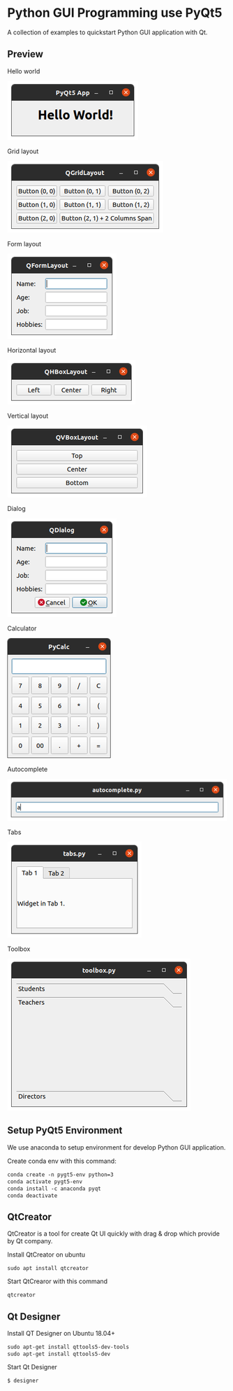 # Python GUI Programming use PyQt5

A collection of examples to quickstart Python GUI application with Qt.

## Preview

Hello world

![Hello world](screenshot/pyqt5-helloworld.png)

Grid layout

![Grid layout](screenshot/pyqt5-grid_layout.png)

Form layout

![Form layout](screenshot/pyqt5-form_layout.png)

Horizontal layout

![Horizontal layout](screenshot/pyqt5-horizontal_layout.png)

Vertical layout

![Vertical layout](screenshot/pyqt5-vertical_layout.png)

Dialog

![Dialog](screenshot/pyqt5-dialog.png)

Calculator

![Calculator](screenshot/pyqt5-calculator.png)

Autocomplete

![Autocomplete](screenshot/pyqt5-autocomplete.png)

Tabs

![Tabs](screenshot/pyqt5-tabs.png)

Toolbox

![Toolbox](screenshot/pyqt5-toolbox.png)

## Setup PyQt5 Environment

We use anaconda to setup environment for develop Python GUI application.

Create conda env with this command:

```
conda create -n pygt5-env python=3
conda activate pygt5-env
conda install -c anaconda pyqt
conda deactivate
```

## QtCreator

QtCreator is a tool for create Qt UI quickly with drag & drop which provide by Qt company.

Install QtCreator on ubuntu

```shell
sudo apt install qtcreator
```

Start QtCrearor with this command

```shell
qtcreator
```

## Qt Designer

Install QT Designer on Ubuntu 18.04+

```shell
sudo apt-get install qttools5-dev-tools
sudo apt-get install qttools5-dev
```

Start Qt Designer

```shell
$ designer
```